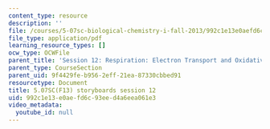 ```yaml
---
content_type: resource
description: ''
file: /courses/5-07sc-biological-chemistry-i-fall-2013/992c1e13e0aefd6c93eed4a6eea061e3_sb_session12.pdf
file_type: application/pdf
learning_resource_types: []
ocw_type: OCWFile
parent_title: 'Session 12: Respiration: Electron Transport and Oxidative Phosphorylation'
parent_type: CourseSection
parent_uid: 9f4429fe-b956-2eff-21ea-87330cbbed91
resourcetype: Document
title: 5.07SC(F13) storyboards session 12
uid: 992c1e13-e0ae-fd6c-93ee-d4a6eea061e3
video_metadata:
  youtube_id: null
---
```

